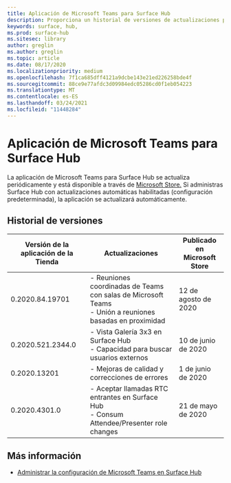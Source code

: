 ```yaml
---
title: Aplicación de Microsoft Teams para Surface Hub
description: Proporciona un historial de versiones de actualizaciones para la aplicación microsoft Teams para Surface Hub
keywords: surface, hub,
ms.prod: surface-hub
ms.sitesec: library
author: greglin
ms.author: greglin
ms.topic: article
ms.date: 08/17/2020
ms.localizationpriority: medium
ms.openlocfilehash: 7f1ca685dff4121a9dcbe143e21ed226258bde4f
ms.sourcegitcommit: 88ce9e77afdc3d09984edc05286cd0f1eb054223
ms.translationtype: MT
ms.contentlocale: es-ES
ms.lasthandoff: 03/24/2021
ms.locfileid: "11448284"
---
```

# <a name="microsoft-teams-app-for-surface-hub"></a>Aplicación de Microsoft Teams para Surface Hub 

La aplicación de Microsoft Teams para Surface Hub se actualiza periódicamente y está disponible a través de [Microsoft Store.](https://www.microsoft.com/store/apps/windows) Si administras Surface Hub con actualizaciones automáticas habilitadas (configuración predeterminada), la aplicación se actualizará automáticamente.
 

## <a name="version-history"></a>Historial de versiones
| Versión de la aplicación de la Tienda | Actualizaciones                                                                                         | Publicado en Microsoft Store |
| --------------------- | --------------------------------------------------------------------------------------------------- | -------------------------------- |
| 0.2020.84.19701       | - Reuniones coordinadas de Teams con salas de Microsoft Teams <br> - Unión a reuniones basadas en proximidad                            | 12 de agosto de 2020<br>            |
| 0.2020.521.2344.0     | - Vista Galería 3x3 en Surface Hub<br>- Capacidad para buscar usuarios externos                         | 10 de junio de 2020<br>            |
| 0.2020.13201          | - Mejoras de calidad y correcciones de errores                                                                | 1 de junio de 2020<br>          |
| 0.2020.4301.0         | - Aceptar llamadas RTC entrantes en Surface Hub<br>- Consum Attendee/Presenter role changes            | 21 de mayo de 2020                     |

## <a name="learn-more"></a>Más información

- [Administrar la configuración de Microsoft Teams en Surface Hub](https://docs.microsoft.com/microsoftteams/rooms/surface-hub-manage-config)